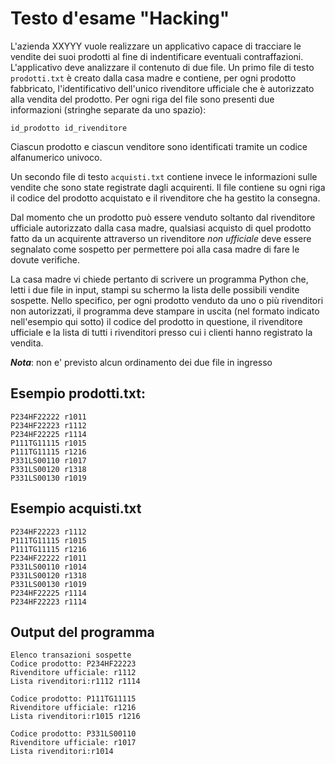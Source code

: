 # Testo d'esame "Hacking"

L'azienda XXYYY vuole realizzare un applicativo capace di tracciare le vendite dei suoi prodotti al fine di
indentificare eventuali contraffazioni. L'applicativo deve analizzare il contenuto di due file. Un primo file di
testo `prodotti.txt` è creato dalla casa madre e contiene, per ogni prodotto fabbricato, l'identificativo dell'unico
rivenditore ufficiale che è autorizzato alla vendita del prodotto. Per ogni riga del file sono presenti due
informazioni (stringhe separate da uno spazio):

	id_prodotto id_rivenditore

Ciascun prodotto e ciascun venditore sono identificati tramite un codice alfanumerico univoco.

Un secondo file di testo `acquisti.txt` contiene invece le informazioni sulle vendite che sono state registrate dagli
acquirenti. Il file contiene su ogni riga il codice del prodotto acquistato e il rivenditore che ha gestito la consegna.

Dal momento che un prodotto può essere venduto soltanto dal rivenditore ufficiale autorizzato dalla casa madre,
qualsiasi acquisto di quel prodotto fatto da un acquirente attraverso un rivenditore _non ufficiale_ deve essere segnalato
come sospetto per permettere poi alla casa madre di fare le dovute verifiche.

La casa madre vi chiede pertanto di scrivere un programma Python che, letti i due file in input, stampi su schermo la
lista delle possibili vendite sospette. Nello specifico, per ogni prodotto venduto da uno o più rivenditori non
autorizzati, il programma deve stampare in uscita (nel formato indicato nell'esempio qui sotto) il codice del prodotto
in questione, il rivenditore ufficiale e la lista di tutti i rivenditori presso cui i clienti hanno registrato la
vendita.

***Nota***: non e' previsto alcun ordinamento dei due file in ingresso

## Esempio prodotti.txt:

	P234HF22222 r1011
	P234HF22223 r1112
	P234HF22225 r1114
	P111TG11115 r1015
	P111TG11115 r1216
	P331LS00110 r1017
	P331LS00120 r1318
	P331LS00130 r1019

## Esempio acquisti.txt

    P234HF22223 r1112
    P111TG11115 r1015
    P111TG11115 r1216
    P234HF22222 r1011
    P331LS00110 r1014
    P331LS00120 r1318
    P331LS00130 r1019
    P234HF22225 r1114
    P234HF22223 r1114

## Output del  programma

    Elenco transazioni sospette
    Codice prodotto: P234HF22223
    Rivenditore ufficiale: r1112
    Lista rivenditori:r1112 r1114 
    
    Codice prodotto: P111TG11115
    Rivenditore ufficiale: r1216
    Lista rivenditori:r1015 r1216 
    
    Codice prodotto: P331LS00110
    Rivenditore ufficiale: r1017
    Lista rivenditori:r1014
